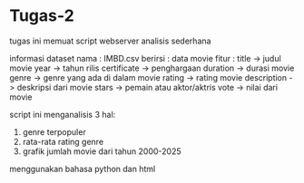 # Tugas-2
tugas ini memuat script webserver analisis sederhana 

informasi dataset
nama : IMBD.csv
berirsi : data movie 
fitur :
title -> judul movie
year -> tahun rilis
certificate -> penghargaan 
duration -> durasi movie
genre -> genre yang ada di dalam movie
rating -> rating movie
description -> deskripsi dari movie
stars -> pemain atau aktor/aktris
vote -> nilai dari movie

script ini menganalisis 3 hal:
1. genre terpopuler
2. rata-rata rating genre
3. grafik jumlah movie dari tahun 2000-2025

menggunakan bahasa python dan html
